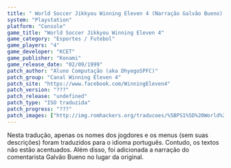 ```yaml
---
title: " World Soccer Jikkyou Winning Eleven 4 (Narração Galvão Bueno) (Canal Winning Eleven 4)"
system: "Playstation"
platform: "Console"
game_title: "World Soccer Jikkyou Winning Eleven 4"
game_category: "Esportes / Futebol"
game_players: "4"
game_developer: "KCET"
game_publisher: "Konami"
game_release_date: "02/09/1999"
patch_author: "Aluno Computação (aka DhyegoSPFC)"
patch_group: "Canal Winning Eleven 4"
patch_site: "https://www.facebook.com/WinningEleven4"
patch_version: "???"
patch_release: "undefined"
patch_type: "ISO traduzida"
patch_progress: "???"
patch_images: ["http://img.romhackers.org/traducoes/%5BPS1%5D%20World%20Soccer%20Jikkyou%20Winning%20Eleven%204%20-%20Aluno%20Computa%C3%A7%C3%A3o%20-%201.jpg","http://img.romhackers.org/traducoes/%5BPS1%5D%20World%20Soccer%20Jikkyou%20Winning%20Eleven%204%20-%20Aluno%20Computa%C3%A7%C3%A3o%20-%204.jpg","http://img.romhackers.org/traducoes/%5BPS1%5D%20World%20Soccer%20Jikkyou%20Winning%20Eleven%204%20-%20Aluno%20Computa%C3%A7%C3%A3o%20-%205.jpg"]
---
```

Nesta tradução, apenas os nomes dos jogdores e os menus (sem suas descrições) foram traduzidos para o idioma português. Contudo, os textos não estão acentuados. Além disso, foi adicionada a narração do comentarista Galvão Bueno no lugar da original.